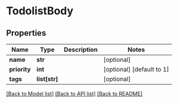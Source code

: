 # TodolistBody

## Properties
Name | Type | Description | Notes
------------ | ------------- | ------------- | -------------
**name** | **str** |  | [optional] 
**priority** | **int** |  | [optional] [default to 1]
**tags** | **list[str]** |  | [optional] 

[[Back to Model list]](../README.md#documentation-for-models) [[Back to API list]](../README.md#documentation-for-api-endpoints) [[Back to README]](../README.md)


